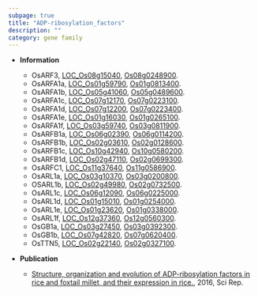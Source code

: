 ```yaml
---
subpage: true
title: "ADP-ribosylation_factors"
description: ""
category: gene family
---
```


* **Information**  
    + OsARF3, [LOC_Os08g15040](http://rice.plantbiology.msu.edu/cgi-bin/ORF_infopage.cgi?orf=LOC_Os08g15040), [Os08g0248900](http://rapdb.dna.affrc.go.jp/viewer/gbrowse_details/irgsp1?name=Os08g0248900).
    + OsARFA1a, [LOC_Os01g59790](http://rice.plantbiology.msu.edu/cgi-bin/ORF_infopage.cgi?orf=LOC_Os01g59790), [Os01g0813400](http://rapdb.dna.affrc.go.jp/viewer/gbrowse_details/irgsp1?name=Os01g0813400).
    + OsARFA1b, [LOC_Os05g41060](http://rice.plantbiology.msu.edu/cgi-bin/ORF_infopage.cgi?orf=LOC_Os05g41060), [Os05g0489600](http://rapdb.dna.affrc.go.jp/viewer/gbrowse_details/irgsp1?name=Os05g0489600).
    + OsARFA1c, [LOC_Os07g12170](http://rice.plantbiology.msu.edu/cgi-bin/ORF_infopage.cgi?orf=LOC_Os07g12170), [Os07g0223100](http://rapdb.dna.affrc.go.jp/viewer/gbrowse_details/irgsp1?name=Os07g0223100).
    + OsARFA1d, [LOC_Os07g12200](http://rice.plantbiology.msu.edu/cgi-bin/ORF_infopage.cgi?orf=LOC_Os07g12200), [Os07g0223400](http://rapdb.dna.affrc.go.jp/viewer/gbrowse_details/irgsp1?name=Os07g0223400).
    + OsARFA1e, [LOC_Os01g16030](http://rice.plantbiology.msu.edu/cgi-bin/ORF_infopage.cgi?orf=LOC_Os01g16030), [Os01g0265100](http://rapdb.dna.affrc.go.jp/viewer/gbrowse_details/irgsp1?name=Os01g0265100).
    + OsARFA1f, [LOC_Os03g59740](http://rice.plantbiology.msu.edu/cgi-bin/ORF_infopage.cgi?orf=LOC_Os03g59740), [Os03g0811900](http://rapdb.dna.affrc.go.jp/viewer/gbrowse_details/irgsp1?name=Os03g0811900).
    + OsARFB1a, [LOC_Os06g02390](http://rice.plantbiology.msu.edu/cgi-bin/ORF_infopage.cgi?orf=LOC_Os06g02390), [Os06g0114200](http://rapdb.dna.affrc.go.jp/viewer/gbrowse_details/irgsp1?name=Os06g0114200).
    + OsARFB1b, [LOC_Os02g03610](http://rice.plantbiology.msu.edu/cgi-bin/ORF_infopage.cgi?orf=LOC_Os02g03610), [Os02g0128600](http://rapdb.dna.affrc.go.jp/viewer/gbrowse_details/irgsp1?name=Os02g0128600).
    + OsARFB1c, [LOC_Os10g42940](http://rice.plantbiology.msu.edu/cgi-bin/ORF_infopage.cgi?orf=LOC_Os10g42940), [Os10g0580200](http://rapdb.dna.affrc.go.jp/viewer/gbrowse_details/irgsp1?name=Os10g0580200).
    + OsARFB1d, [LOC_Os02g47110](http://rice.plantbiology.msu.edu/cgi-bin/ORF_infopage.cgi?orf=LOC_Os02g47110), [Os02g0699300](http://rapdb.dna.affrc.go.jp/viewer/gbrowse_details/irgsp1?name=Os02g0699300).
    + OsARFC1, [LOC_Os11g37640](http://rice.plantbiology.msu.edu/cgi-bin/ORF_infopage.cgi?orf=LOC_Os11g37640), [Os11g0586900](http://rapdb.dna.affrc.go.jp/viewer/gbrowse_details/irgsp1?name=Os11g0586900).
    + OsARL1a, [LOC_Os03g10370](http://rice.plantbiology.msu.edu/cgi-bin/ORF_infopage.cgi?orf=LOC_Os03g10370), [Os03g0200800](http://rapdb.dna.affrc.go.jp/viewer/gbrowse_details/irgsp1?name=Os03g0200800).
    + OSARL1b, [LOC_Os02g49980](http://rice.plantbiology.msu.edu/cgi-bin/ORF_infopage.cgi?orf=LOC_Os02g49980), [Os02g0732500](http://rapdb.dna.affrc.go.jp/viewer/gbrowse_details/irgsp1?name=Os02g0732500).
    + OsARL1c, [LOC_Os06g12090](http://rice.plantbiology.msu.edu/cgi-bin/ORF_infopage.cgi?orf=LOC_Os06g12090), [Os06g0225000](http://rapdb.dna.affrc.go.jp/viewer/gbrowse_details/irgsp1?name=Os06g0225000).
    + OsARL1d, [LOC_Os01g15010](http://rice.plantbiology.msu.edu/cgi-bin/ORF_infopage.cgi?orf=LOC_Os01g15010), [Os01g0254000](http://rapdb.dna.affrc.go.jp/viewer/gbrowse_details/irgsp1?name=Os01g0254000).
    + OsARL1e, [LOC_Os01g23620](http://rice.plantbiology.msu.edu/cgi-bin/ORF_infopage.cgi?orf=LOC_Os01g23620), [Os01g0338000](http://rapdb.dna.affrc.go.jp/viewer/gbrowse_details/irgsp1?name=Os01g0338000).
    + OsARL1f, [LOC_Os12g37360](http://rice.plantbiology.msu.edu/cgi-bin/ORF_infopage.cgi?orf=LOC_Os12g37360), [Os12g0560300](http://rapdb.dna.affrc.go.jp/viewer/gbrowse_details/irgsp1?name=Os12g0560300).
    + OsGB1a, [LOC_Os03g27450](http://rice.plantbiology.msu.edu/cgi-bin/ORF_infopage.cgi?orf=LOC_Os03g27450), [Os03g0392300](http://rapdb.dna.affrc.go.jp/viewer/gbrowse_details/irgsp1?name=Os03g0392300).
    + OsGB1b, [LOC_Os07g42820](http://rice.plantbiology.msu.edu/cgi-bin/ORF_infopage.cgi?orf=LOC_Os07g42820), [Os07g0620400](http://rapdb.dna.affrc.go.jp/viewer/gbrowse_details/irgsp1?name=Os07g0620400).
    + OsTTN5, [LOC_Os02g22140](http://rice.plantbiology.msu.edu/cgi-bin/ORF_infopage.cgi?orf=LOC_Os02g22140), [Os02g0327100](http://rapdb.dna.affrc.go.jp/viewer/gbrowse_details/irgsp1?name=Os02g0327100).

* **Publication**  
    + [Structure, organization and evolution of ADP-ribosylation factors in rice and foxtail millet, and their expression in rice.](http://www.ncbi.nlm.nih.gov/pubmed?term=Structure,+organization+and+evolution+of+ADP-ribosylation+factors+in+rice+and+foxtail+millet,+and+their+expression+in+rice.%5BTitle%5D), 2016, Sci Rep.


